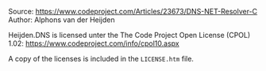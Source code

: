Source: https://www.codeproject.com/Articles/23673/DNS-NET-Resolver-C
Author: Alphons van der Heijden

Heijden.DNS is licensed unter the The Code Project Open License (CPOL) 1.02: https://www.codeproject.com/info/cpol10.aspx

A copy of the licenses is included in the `LICENSE.htm` file.
